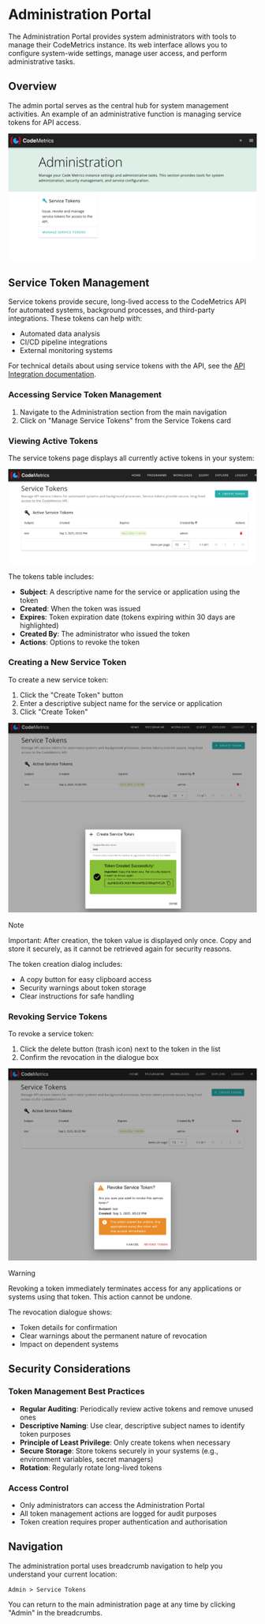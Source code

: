 # Administration Portal

The Administration Portal provides system administrators with tools to manage their CodeMetrics instance. Its web interface allows you to configure system-wide settings, manage user access, and perform administrative tasks.

## Overview

The admin portal serves as the central hub for system management activities. An example of an administrative function is managing service tokens for API access.

![Admin Home](img/admin_home.png)

## Service Token Management

Service tokens provide secure, long-lived access to the CodeMetrics API for automated systems, background processes, and third-party integrations. These tokens can help with:

- Automated data analysis
- CI/CD pipeline integrations
- External monitoring systems

For technical details about using service tokens with the API, see the [API Integration documentation](./integration_api_authentication.md).

### Accessing Service Token Management

1. Navigate to the Administration section from the main navigation
2. Click on "Manage Service Tokens" from the Service Tokens card

### Viewing Active Tokens

The service tokens page displays all currently active tokens in your system:

![Tokens List](img/tokens_list.png)

The tokens table includes:

- **Subject**: A descriptive name for the service or application using the token
- **Created**: When the token was issued
- **Expires**: Token expiration date (tokens expiring within 30 days are highlighted)
- **Created By**: The administrator who issued the token
- **Actions**: Options to revoke the token

### Creating a New Service Token

To create a new service token:

1. Click the "Create Token" button
2. Enter a descriptive subject name for the service or application
3. Click "Create Token"

![Create Token](img/tokens_create.png)

> [!NOTE]
> Important: After creation, the token value is displayed only once. Copy and store it securely, as it cannot be retrieved again for security reasons.

The token creation dialog includes:
- A copy button for easy clipboard access
- Security warnings about token storage
- Clear instructions for safe handling

### Revoking Service Tokens

To revoke a service token:

1. Click the delete button (trash icon) next to the token in the list
2. Confirm the revocation in the dialogue box

![Revoke Token](img/tokens_revoke.png)

> [!WARNING]
> Revoking a token immediately terminates access for any applications or systems using that token. This action cannot be undone.

The revocation dialogue shows:

- Token details for confirmation
- Clear warnings about the permanent nature of revocation
- Impact on dependent systems

## Security Considerations

### Token Management Best Practices

- **Regular Auditing**: Periodically review active tokens and remove unused ones
- **Descriptive Naming**: Use clear, descriptive subject names to identify token purposes
- **Principle of Least Privilege**: Only create tokens when necessary
- **Secure Storage**: Store tokens securely in your systems (e.g., environment variables, secret managers)
- **Rotation**: Regularly rotate long-lived tokens

### Access Control

- Only administrators can access the Administration Portal
- All token management actions are logged for audit purposes
- Token creation requires proper authentication and authorisation

## Navigation

The administration portal uses breadcrumb navigation to help you understand your current location:

```
Admin > Service Tokens
```

You can return to the main administration page at any time by clicking "Admin" in the breadcrumbs.
